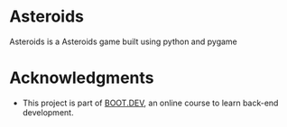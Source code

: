 # Asteroids

Asteroids is a Asteroids game built using python and pygame

# Acknowledgments

- This project is part of [BOOT.DEV](https://www.boot.dev/), an online course to learn back-end development.
